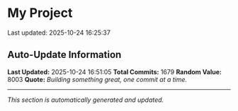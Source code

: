 # My Project


Last updated: 2025-10-24 16:25:37






















































































































































































































































































































































































































































































































































































































































































































































































































































































































































































































































































































































































































































































































































































































































































































































































































































































































































































































































































































































































































































































































































## Auto-Update Information

**Last Updated:** 2025-10-24 16:51:05
**Total Commits:** 1679
**Random Value:** 8003
**Quote:** _Building something great, one commit at a time._

---
_This section is automatically generated and updated._